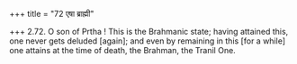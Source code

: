 +++
title = "72 एषा ब्राह्मी"

+++
2.72. O son of Prtha ! This is the Brahmanic state; having attained
this, one never gets deluded \[again\]; and even by remaining in this
\[for a while\] one attains at the time of death, the Brahman, the
Tranil One.
